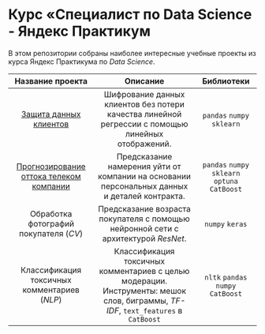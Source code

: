# Курс «Специалист по Data Science - Яндекс Практикум

В этом репозитории собраны наиболее интересные учебные проекты из курса Яндекс Практикума по *Data Science*.

| Название проекта | Описание | Библиотеки |
| :--------------------: | :---------------------: |:---------------------------:|
| [Защита данных клиентов](https://github.com/mark-narusov/yandex_practicum_ds/tree/main/linear_algebra_encryption) | Шифрование данных клиентов без потери качества линейной регрессии с помощью линейных отображений. | `pandas` `numpy` `sklearn` |
| [Прогнозирование оттока телеком компании](https://github.com/mark-narusov/yandex_practicum_ds/tree/main/telecom_churn) | Предсказание намерения уйти от компании на основании персональных данных и деталей контракта. | `pandas` `numpy` `sklearn` `optuna` `CatBoost` |
| Обработка фотографий покупателя (*CV*) | Предсказание возраста покупателя с помощью нейронной сети с архитектурой *ResNet*. | `numpy` `keras` |
| Классификация токсичных комментариев (*NLP*) | Классификация токсичных комментариев с целью модерации. Инструменты: мешок слов, биграммы, *TF-IDF*, `text_features` в `CatBoost` | `nltk` `pandas` `numpy` `CatBoost` |
